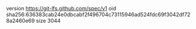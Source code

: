 version https://git-lfs.github.com/spec/v1
oid sha256:636383cab24e0dbcabf2f496704c73115946ad524fdc69f3042df728a2460e69
size 3044
